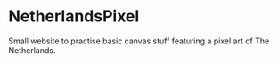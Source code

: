 # NetherlandsPixel
Small website to practise basic canvas stuff featuring a pixel art of The Netherlands.
